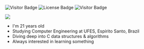 ![Visitor Badge](https://visitor-badge.laobi.icu/badge?page_id=edualfo.visitor-badge)
![License Badge](https://img.shields.io/badge/license-MIT-blue)
![Visitor Badge](https://img.shields.io/badge/made%20in-brazil-green)

<div align="left">
  <img src="https://readme-typing-svg.herokuapp.com?font=Consolas&weight=400&size=40&duration=4300&pause=600&width=1000&height=80&color=39d353&background=00000000&backgroun=000&center=false&vCenter=true&lines=~$+Hi%2C+I'm+Eduardo+Abreu!%F0%9F%91%8B%F0%9F%91%8B;~$+I'm+a+computer+engineering+student+💻;~$+Check+out+some+cool+stuff+below+%F0%9F%8D%B7%F0%9F%97%BF">
</div>

<ul>
  <li> I'm 21 years old</li>
  <li> Studying Computer Engineering at UFES, Espírito Santo, Brazil </li>
  <li> Diving deep into C data structures & algorithms</li>
  <li> Always interested in learning something</li>
</ul>

<!---
🤠 I'm 21 years old<br>
🏖️ Studying Computer Engineering at UFES, Espírito Santo, Brazil<br>
🤿 Diving deep into C data structures & algorithms<br>
📚 Always interested in learning something
--->

<!---
eduabreulfo/eduabreulfo is a ✨ special ✨ repository because its `README.md` (this file) appears on your GitHub profile.
You can click the Preview link to take a look at your changes.
--->
